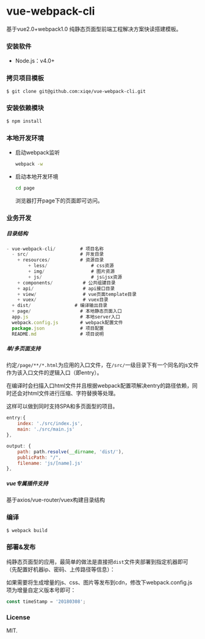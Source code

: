 # vue-webpack-cli
基于vue2.0+webpack1.0 纯静态页面型前端工程解决方案快读搭建模板。

### 安装软件

- Node.js：v4.0+

### 拷贝项目模板

``` bash
$ git clone git@github.com:xiqe/vue-webpack-cli.git
```


### 安装依赖模块

``` bash
$ npm install
```

### 本地开发环境

- 启动webpack监听

    ``` bash
    webpack -w
    ```

- 启动本地开发环境

    ``` bash
    cd page
    ```
    浏览器打开page下的页面即可访问。

### 业务开发

##### 目录结构

``` js
- vue-webpack-cli/         # 项目名称
  - src/                   # 开发目录
    + resources/           # 资源目录
        + less/                # css资源
        + img/                 # 图片资源
        + js/                  # js&jsx资源
    + components/           # 公共组建目录
    + api/                  # api接口目录
    + view/                 # vue页面template目录
    + vuex/                 # vuex目录
  + dist/                # 编译输出目录
  + page/                  # 本地静态页面入口
  app.js                   # 本地server入口
  webpack.config.js        # webpack配置文件
  package.json             # 项目配置
  README.md                # 项目说明
```

##### 单/多页面支持

约定`/page/**/*.html`为应用的入口文件，在`/src/`一级目录下有一个同名的js文件作为该入口文件的逻辑入口（即entry）。

在编译时会扫描入口html文件并且根据webpack配置项解决entry的路径依赖，同时还会对html文件进行压缩、字符替换等处理。

这样可以做到同时支持SPA和多页面型的项目。


``` js
entry:{
    index: './src/index.js',
    main: './src/main.js'
},

output: {
    path: path.resolve(__dirname, 'dist/'),
    publicPath: "/",
    filename: 'js/[name].js'
},
```

##### vue专属插件支持

基于axios/vue-router/vuex构建目录结构


### 编译

``` bash
$ webpack build
```

### 部署&发布

纯静态页面型的应用，最简单的做法是直接把`dist`文件夹部署到指定机器即可（先配置好机器ip、密码、上传路径等信息）：

如果需要将生成增量的js、css、图片等发布到cdn，修改下webpack.config.js 项为增量自定义版本号即可：

``` js
const timeStamp = '20180308';
```

### License

MIT.
